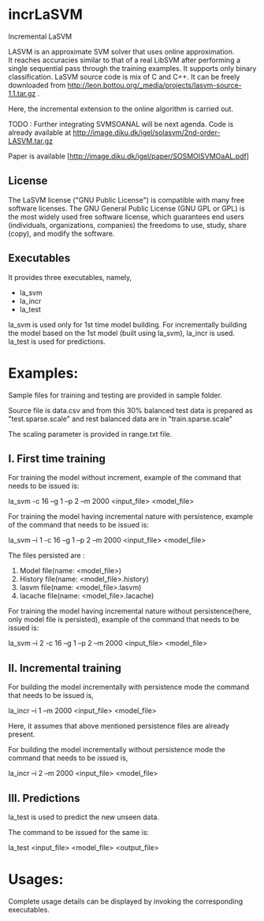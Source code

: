 incrLaSVM
=========

Incremental LaSVM

LASVM is an approximate SVM solver that uses online approximation.  
It reaches accuracies similar to that of a real LibSVM after performing a single sequential pass through the training examples.
It supports only binary classification. LaSVM source code is mix of C and C++. 
It can be freely downloaded from   http://leon.bottou.org/_media/projects/lasvm-source-1.1.tar.gz . 

Here, the incremental extension to the online algorithm is carried out. 

TODO : Further integrating SVMSOANAL will be next agenda. Code is already available at http://image.diku.dk/igel/solasvm/2nd-order-LASVM.tar.gz

Paper is available [http://image.diku.dk/igel/paper/SOSMOISVMOaAL.pdf]

License
-------
The LaSVM license ("GNU Public License") is compatible with many free software licenses. The GNU General Public License (GNU GPL or GPL) is the most widely used free software license, which guarantees end users (individuals, organizations, companies) the freedoms to use, study, share (copy), and modify the software. 

Executables
-----------
It provides three executables, namely,
* la_svm 
* la_incr
* la_test

la_svm is used only for 1st time model building. For incrementally building the model based on the 1st model (built using la_svm), la_incr is used. 
la_test is used for predictions.

Examples:
=========

Sample files for training and testing are provided in sample folder.

Source file is data.csv and from this 30% balanced test data is prepared as "test.sparse.scale"  and rest balanced data are in "train.sparse.scale"

The scaling parameter is provided in range.txt file.


I. First time training 
------------------------

For training the model without increment, example of the command that needs to be issued is:

la_svm -c 16 –g 1 –p 2 –m 2000 \<input_file\> \<model_file\>

For training the model having incremental nature with persistence, example of the command that needs to be issued is:

la_svm –i 1 -c 16 –g 1 –p 2 –m 2000 \<input_file\> \<model_file\>

The files persisted are :
  1.  Model file(name: \<model_file\>)
  2.  History file(name: \<model_file\>.history)
  3.  lasvm file(name: \<model_file\>.lasvm)
  4.  lacache file(name: \<model_file\>.lacache)

For training the model having incremental nature without persistence(here, only model file is persisted), example of the command that needs to be issued is:

la_svm –i 2 -c 16 –g 1 –p 2 –m 2000 \<input_file\> \<model_file\>


II. Incremental training
---------------------
For building the model incrementally with persistence mode the command that needs to be issued is, 

la_incr –i 1 –m 2000 \<input_file\> \<model_file\>

Here, it assumes that above mentioned persistence files are already present. 

For building the model incrementally without persistence mode the command that needs to be issued is, 

la_incr –i 2 –m 2000 \<input_file\> \<model_file\>


III. Predictions
----------------
la_test is used to predict the new unseen data. 

The command to be issued for the same is:

la_test \<input_file\> \<model_file\> \<output_file\>

Usages:
========
Complete usage details can be displayed by invoking the corresponding executables.


